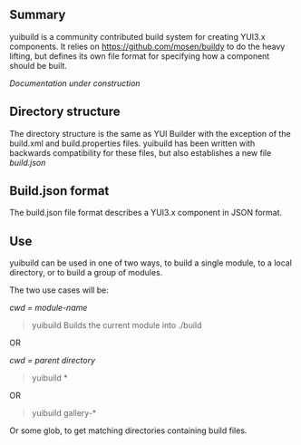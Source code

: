 Summary
-------

yuibuild is a community contributed build system for creating YUI3.x components.
It relies on https://github.com/mosen/buildy to do the heavy lifting, but defines
its own file format for specifying how a component should be built.

*Documentation under construction*

Directory structure
-------------------

The directory structure is the same as YUI Builder with the exception of the
build.xml and build.properties files. yuibuild has been written with backwards
compatibility for these files, but also establishes a new file *build.json*

Build.json format
-----------------

The build.json file format describes a YUI3.x component in JSON format.

Use
---

yuibuild can be used in one of two ways, to build a single module, to a local
directory, or to build a group of modules.

The two use cases will be:

*cwd = module-name*

> yuibuild
Builds the current module into ./build

OR

*cwd = parent directory*

> yuibuild *

OR

> yuibuild gallery-*

Or some glob, to get matching directories containing build files.